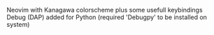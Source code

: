Neovim with Kanagawa colorscheme plus some usefull keybindings
<br>
Debug (DAP) added for Python (required 'Debugpy' to be installed on system)
